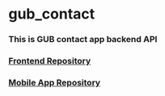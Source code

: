 # gub_contact
### This is GUB contact app backend API
### [Frontend Repository](https://github.com/Naser4100/gub_contact_app_front_end)

### [Mobile App Repository](https://github.com/Abdullah272056/gub_contact_projects)
